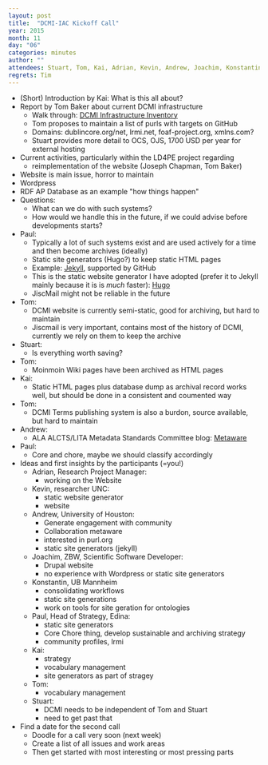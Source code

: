```yaml
---
layout: post
title:  "DCMI-IAC Kickoff Call"
year: 2015
month: 11
day: "06"
categories: minutes
author: ""
attendees: Stuart, Tom, Kai, Adrian, Kevin, Andrew, Joachim, Konstantin, Paul
regrets: Tim
---
```


- (Short) Introduction by Kai: What is this all about?
- Report by Tom Baker about current DCMI infrastructure
  - Walk through: [DCMI Infrastructure Inventory][dcmi-infrastructure]
  - Tom proposes to maintain a list of purls with targets on GitHub
  - Domains: dublincore.org/net, lrmi.net, foaf-project.org, xmlns.com?
  - Stuart provides more detail to OCS, OJS, 1700 USD per year for external hosting
- Current activities, particularly within the LD4PE project regarding
  - reimplementation of the website (Joseph Chapman, Tom Baker)
- Website is main issue, horror to maintain
- Wordpress 
- RDF AP Database as an example "how things happen"
- Questions: 
  - What can we do with such systems?
  - How would we handle this in the future, if we could advise before developments starts?
- Paul: 
  - Typically a lot of such systems exist and are used actively for a time and then become archives (ideally)
  - Static site generators (Hugo?) to keep static HTML pages
  - Example: [Jekyll][jekyll], supported by GitHub
  - This is the static website generator I have adopted (prefer it to Jekyll mainly because it is is *much* faster): [Hugo][hugo]
  - JiscMail might not be reliable in the future
- Tom: 
  - DCMI website is currently semi-static, good for archiving, but hard to maintain
  - Jiscmail is very important, contains most of the history of DCMI, currently we rely on them to keep the archive
- Stuart: 
  - Is everything worth saving?
- Tom: 
  - Moinmoin Wiki pages have been archived as HTML pages
- Kai:
  - Static HTML pages plus database dump as archival record works well, but should be done in a consistent and coumented way
- Tom: 
  - DCMI Terms publishing system is also a burdon, source available, but hard to maintain
- Andrew:
   - ALA ALCTS/LITA Metadata Standards Committee blog: [Metaware][metaware]
- Paul: 
  - Core and chore, maybe we should classify accordingly
- Ideas and first insights by the participants (=you!)
  - Adrian, Research Project Manager: 
    - working on the Website
  - Kevin, researcher UNC:
    - static website generator
    - website
  - Andrew, University of Houston:
    - Generate engagement with community
    - Collaboration metaware
    - interested in purl.org
    - static site generators (jekyll)
  - Joachim, ZBW, Scientific Software Developer:
    - Drupal website
    - no experience with Wordpress or static site generators
  - Konstantin, UB Mannheim
    - consolidating workflows
    - static site generations
    - work on tools for site geration for ontologies
  - Paul, Head of Strategy, Edina:
    - static site generators
    - Core Chore thing, develop sustainable and archiving strategy
    - community profiles, lrmi    
  - Kai:
    - strategy
    - vocabulary management
    - site generators as part of stragey
  - Tom:  
    - vocabulary management
  - Stuart:
    - DCMI needs to be independent of Tom and Stuart
    - need to get past that
- Find a date for the second call
  - Doodle for a call very soon (next week)
  - Create a list of all issues and work areas
  - Then get started with most interesting or most pressing parts

[dcmi-infrastructure]: http://wiki.dublincore.org/index.php/DCMI_Technical_Board/DCMI_Infrastructure_Inventory
[jekyll]: https://jekyllrb.com/
[hugo]: https://gohugo.io
[metaware]: http://metaware.buzz/
